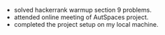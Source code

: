 - solved hackerrank warmup section 9 problems.
- attended online meeting of AutSpaces project.
- completed the project setup on my local machine.
